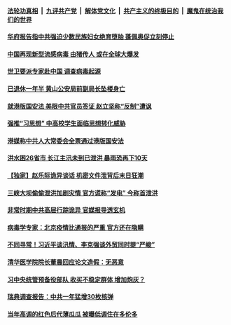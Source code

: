 

####  [法轮功真相](../../../../basic/blob/master/README.md?t=06301731) &nbsp;|&nbsp; [九评共产党](../../../../9ping.md/blob/master/README.md?t=06301731) &nbsp;|&nbsp; [解体党文化](../../../../jtdwh.md/blob/master/README.md?t=06301731)  &nbsp;|&nbsp; [共产主义的终极目的](../../../../gczydzjmd.md/blob/master/README.md?t=06301731) &nbsp;|&nbsp; [魔鬼在统治我们的世界](../../../../mgztzwmdsj.md/blob/master/README.md?t=06301731) 

#### [华府报告指中共强迫少数民族妇女绝育堕胎 蓬佩奥促立刻停止](../pages/soh5/395737.md?t=06301731) 
#### [中国再现新型流感病毒  由猪传人 或在全球大爆发](../pages/soh5/395728.md?t=06301731) 
#### [世卫要派专家赴中国 调查病毒起源](../pages/soh5/395692.md?t=06301731) 
#### [已退休一年半 黄山公安局前副局长坠楼身亡](../pages/soh5/395650.md?t=06301731) 
#### [就港版国安法 美限中共官员签证 赵立坚称“反制”遭讽](../pages/soh5/395686.md?t=06301731) 
#### [强推“习思想” 中高校学生面临思想转化威胁](../pages/soh5/395644.md?t=06301731) 
#### [港媒称中共人大常委会全票通过港版国安法](../pages/soh5/395662.md?t=06301731) 
#### [洪水困26省市 长江主汛未到已泄洪 暴雨恐再下10天](../pages/soh5/395647.md?t=06301731) 
#### [【独家】赵乐际诡异谈话 机密文件泄背后末日狂潮 ](../pages/soh5/395509.md?t=06301731) 
#### [三峡大坝偷偷泄洪加剧灾情 官方谎称“发电” 今称首泄洪](../pages/soh5/395488.md?t=06301731) 
#### [非常时期中共高层行踪诡异 官媒报导透玄机](../pages/soh5/395419.md?t=06301731) 
#### [ 病毒学专家：北京疫情比通报的严重 官方还在隐瞒](../pages/soh5/395374.md?t=06301731) 
#### [不同寻常！习近平谈汛情、李克强谈外贸同时提“严峻”](../pages/soh5/395371.md?t=06301731) 
#### [清华医学院院长董晨回应论文造假：无恶意](../pages/soh5/395329.md?t=06301731) 
#### [习中央统管预备役部队 收买不稳定群体 增加炮灰？](../pages/soh5/395338.md?t=06301731) 
#### [瑞典调查报告：中共一年猛增30枚核弹](../pages/soh5/395275.md?t=06301731) 
#### [当年高调的红色后代薄瓜瓜 被曝低调住在多伦多](../pages/soh5/395305.md?t=06301731) 
